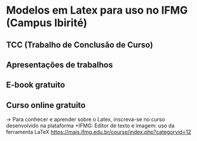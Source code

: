 # Modelos em Latex para uso no IFMG (Campus Ibirité)

## TCC (Trabalho de Conclusão de Curso)

## Apresentações de trabalhos

## E-book gratuito


## Curso online gratuito

-> Para conhecer e aprender sobre o Latex, inscreva-se no curso desenvolvido na plataforma +IFMG: Editor de texto e imagem: uso da ferramenta LaTeX
https://mais.ifmg.edu.br/course/index.php?categoryid=12

